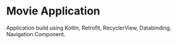 # Movie Application
Application build using Kotlin, Retrofit, RecyclerView, Databinding, Navigation Component. 
